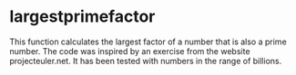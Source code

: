 # largestprimefactor
This function calculates the largest factor of a number that is also a prime number. 
The code was inspired by an exercise from the website projecteuler.net. 
It has been tested with numbers in the range of billions.
